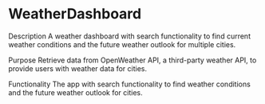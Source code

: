 # WeatherDashboard

Description
A weather dashboard with search functionality to find current weather conditions and the future weather outlook for multiple cities.

Purpose
Retrieve data from OpenWeather API, a third-party weather API, to provide users with weather data for cities.

Functionality
The app with search functionality to find weather conditions and the future weather outlook for cities.


